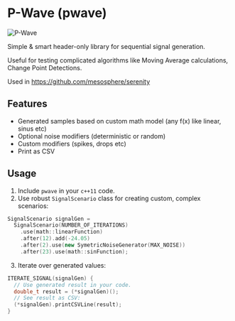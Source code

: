 # P-Wave (pwave)

![P-Wave](https://github.com/Bplotka/pwave/blob/master/doc/pwave.png)

Simple & smart header-only library for sequential signal generation.

Useful for testing complicated algorithms like Moving Average calculations, Change Point Detections.

Used in https://github.com/mesosphere/serenity

## Features

* Generated samples based on custom math model (any f(x) like linear, sinus etc)
* Optional noise modifiers (deterministic or random)
* Custom modifiers (spikes, drops etc)
* Print as CSV


## Usage

1. Include `pwave` in your `c++11` code.
2. Use robust `SignalScenario` class for creating custom, complex scenarios:

```cpp
SignalScenario signalGen =
  SignalScenario(NUMBER_OF_ITERATIONS)
    .use(math::linearFunction)
    .after(12).add(-24.05)
    .after(2).use(new SymetricNoiseGenerator(MAX_NOISE))
    .after(23).use(math::sinFunction);
```

3. Iterate over generated values:

```cpp
ITERATE_SIGNAL(signalGen) {
  // Use generated result in your code.
  double_t result = (*signalGen)();
  // See result as CSV:
  (*signalGen).printCSVLine(result);
}
```
